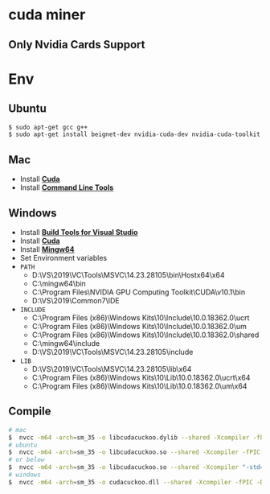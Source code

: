 # cuda miner
## Only Nvidia Cards Support

# Env

## Ubuntu
```bash
$ sudo apt-get gcc g++
$ sudo apt-get install beignet-dev nvidia-cuda-dev nvidia-cuda-toolkit
```

## Mac
- Install [**Cuda**](https://developer.nvidia.com/cuda-downloads)
- Install [**Command Line Tools**](https://developer.apple.com/downloads/)

## Windows 

- Install [**Build Tools for Visual Studio**](https://visualstudio.microsoft.com/thank-you-downloading-visual-studio/?sku=BuildTools&rel=16)
- Install [**Cuda**](https://developer.nvidia.com/cuda-downloads)
- Install [**Mingw64**](https://mingw-w64.org/)
- Set Environment variables
- `PATH` 
    - D:\VS\2019\VC\Tools\MSVC\14.23.28105\bin\Hostx64\x64
    - C:\mingw64\bin
    - C:\Program Files\NVIDIA GPU Computing Toolkit\CUDA\v10.1\bin
    - D:\VS\2019\Common7\IDE
- `INCLUDE` 
    - C:\Program Files (x86)\Windows Kits\10\Include\10.0.18362.0\ucrt
    - C:\Program Files (x86)\Windows Kits\10\Include\10.0.18362.0\um
    - C:\Program Files (x86)\Windows Kits\10\Include\10.0.18362.0\shared
    - C:\mingw64\include
    - D:\VS\2019\VC\Tools\MSVC\14.23.28105\include
- `LIB`
    - D:\VS\2019\VC\Tools\MSVC\14.23.28105\lib\x64
    - C:\Program Files (x86)\Windows Kits\10\Lib\10.0.18362.0\ucrt\x64
    - C:\Program Files (x86)\Windows Kits\10\Lib\10.0.18362.0\um\x64
    
## Compile

```bash
# mac
$  nvcc -m64 -arch=sm_35 -o libcudacuckoo.dylib --shared -Xcompiler -fPIC -DEDGEBITS=29 -DSIPHASH_COMPAT=1 mean.cu ./crypto/blake2b-ref.c
# ubuntu
$  nvcc -m64 -arch=sm_35 -o libcudacuckoo.so --shared -Xcompiler -fPIC -DEDGEBITS=29 -DSIPHASH_COMPAT=1 mean.cu ./crypto/blake2b-ref.c
# or below 
$  nvcc -m64 -arch=sm_35 -o libcudacuckoo.so --shared -Xcompiler "-std=c++0x" -fPIC -DEDGEBITS=29 -DSIPHASH_COMPAT=1 mean.cu ./crypto/blake2b-ref.c
# windows 
$  nvcc -m64 -arch=sm_35 -o cudacuckoo.dll --shared -Xcompiler -fPIC -DEDGEBITS=29 -DSIPHASH_COMPAT=1 -DISWINDOWS=1 mean.cu ./crypto/blake2b-ref.c
```
